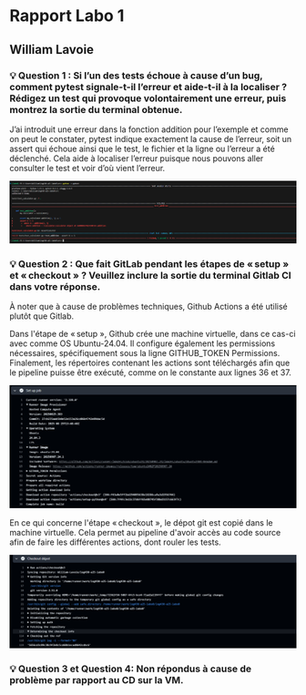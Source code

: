 # Rapport Labo 1
## William Lavoie
### 💡 Question 1 : Si l’un des tests échoue à cause d’un bug, comment pytest signale-t-il l’erreur et aide-t-il à la localiser ? Rédigez un test qui provoque volontairement une erreur, puis montrez la sortie du terminal obtenue.


J’ai introduit une erreur dans la fonction addition  pour l’exemple et comme on peut le constater, pytest indique exactement la cause de l’erreur, soit un assert qui échoue ainsi que le test, le fichier et la ligne ou l’erreur a été déclenché. Cela aide à localiser l’erreur puisque nous pouvons aller consulter le test et voir d’où vient l’erreur.

![Failed test](docs/images/tests.png)


### 💡 Question 2 : Que fait GitLab pendant les étapes de « setup » et « checkout » ? Veuillez inclure la sortie du terminal Gitlab CI dans votre réponse.

À noter que à cause de problèmes techniques, Github Actions a été utilisé plutôt que Gitlab.

Dans l'étape de « setup », Github crée une machine virtuelle, dans ce cas-ci avec comme OS Ubuntu-24.04. Il configure également les permissions nécessaires, spécifiquement sous la ligne GITHUB_TOKEN Permissions. Finalement, les répertoires contenant les actions sont téléchargés afin que le pipeline puisse être exécuté, comme on le constante aux lignes 36 et 37.

![Set-up step](docs/images/setup.png)


En ce qui concerne l'étape « checkout », le dépot git est copié dans le machine virtuelle. Cela permet au pipeline d'avoir accès au code source afin de faire les différentes actions, dont rouler les tests.

![Checkout step](docs/images/checkout.png)


### 💡 Question 3 et Question 4: Non répondus à cause de problème par rapport au CD sur la VM.
